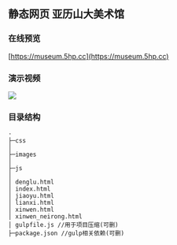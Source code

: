 ## 静态网页 亚历山大美术馆

### 在线预览
[https://museum.5hp.cc](https://museum.5hp.cc)

### 演示视频
[![](https://i.imgur.com/vKb2F1B.png)](https://www.bilibili.com/video/BV1RX4y1V7uD/)

### 目录结构
```
·
├─css  
│        
├─images  
│            
├─js  
│  
│ denglu.html   
│ index.html  
│ jiaoyu.html  
│ lianxi.html  
│ xinwen.html  
│ xinwen_neirong.html  
│ gulpfile.js //用于项目压缩(可删) 
├─package.json //gulp相关依赖(可删)  
```
